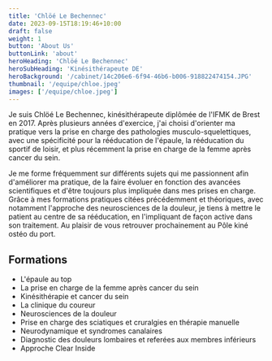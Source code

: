 ```yaml
---
title: 'Chlöé Le Bechennec'
date: 2023-09-15T18:19:46+10:00
draft: false
weight: 1
button: 'About Us'
buttonLink: 'about'
heroHeading: 'Chlöé Le Bechennec'
heroSubHeading: 'Kinésithérapeute DE'
heroBackground: '/cabinet/14c206e6-6f94-46b6-b006-918822474154.JPG'
thumbnail: '/equipe/chloe.jpeg'
images: ['/equipe/chloe.jpeg']
---
```


Je suis Chlöé Le Bechennec, kinésithérapeute diplômée de l'IFMK de Brest en 2017. Après plusieurs années d'exercice, j'ai choisi d'orienter ma pratique vers la prise en charge des pathologies musculo-squelettiques, avec une spécificité pour la rééducation de l'épaule, la rééducation du sportif de loisir, et plus récemment la prise en charge de la femme après cancer du sein. 

Je me forme fréquemment sur différents sujets qui me passionnent afin d'améliorer ma pratique, de la faire évoluer en fonction des avancées scientifiques et d'être toujours plus impliquée dans mes prises en charge.
Grâce à mes formations pratiques citées précédemment et théoriques, avec notamment l'approche des neurosciences de la douleur, je tiens à mettre le patient au centre de sa rééducation, en l'impliquant de façon active dans son traitement. 
Au plaisir de vous retrouver prochainement au Pôle kiné ostéo du port. 

## Formations
- L'épaule au top  
- La prise en charge de la femme après cancer du sein
- Kinésithérapie et cancer du sein 
- La clinique du coureur 
- Neurosciences de la douleur  
- Prise en charge des sciatiques et cruralgies en thérapie manuelle 
- Neurodynamique et syndromes canalaires 
- Diagnostic des douleurs lombaires et referées aux membres inférieurs
- Approche Clear Inside
